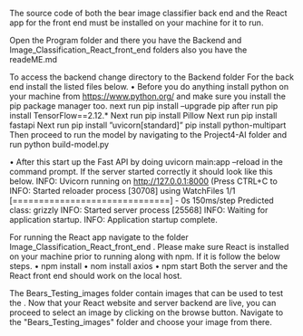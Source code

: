 The source code of both the bear image classifier back end
and the React app for the front end must be installed on your
machine for it to run.

Open the Program folder and there you have the Backend and Image_Classification_React_front_end folders 
also you have the readeME.md


To access the backend change directory to the Backend folder
For the back end install the listed files below.
• Before you do anything install python on your machine
from https://www.python.org/ and make sure you install
the pip package manager too.
 next run pip install –upgrade pip
 after run pip install TensorFlow==2.12.*
 Next run pip install Pillow
 Next run pip install fastapi
 Next run pip install ”uvicorn[standard]”
 pip install python-multipart
 Then proceed to run the model by navigating to the
Project4-AI folder and run python build-model.py


• After this start up the Fast API by doing uvicorn
main:app –reload in the command prompt.
If the server started correctly it should look like this below.
INFO: Uvicorn running on http://127.0.0.1:8000 (Press CTRL+C to
INFO: Started reloader process [30708] using WatchFiles
1/1 [==============================] - 0s 150ms/step
Predicted class: grizzly
INFO: Started server process [25568]
INFO: Waiting for application startup.
INFO: Application startup complete.


For running the React app navigate to the folder 
Image_Classification_React_front_end . Please make sure React is
installed on your machine prior to running along with
npm. If it is follow the below steps.
• npm install
• nom install axios
• npm start
Both the server and the React front end should work on the local host.

The Bears_Testing_images folder contain images that can be used to test the .
Now that your React website and server backend are live, you can proceed to select an image by clicking on the browse button. 
Navigate to the "Bears_Testing_images" folder and choose your image from there.




